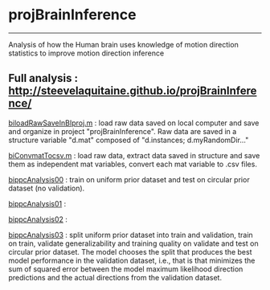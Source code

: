 # projBrainInference
--------------------

Analysis of how the Human brain uses knowledge of motion direction statistics to improve motion direction inference

Full analysis : http://steevelaquitaine.github.io/projBrainInference/
---------------------------------------------------------------------




[biloadRawSaveInBIproj.m](munging/biloadRawSaveInBIproj.m) : load raw data saved on local computer and save and organize in project "projBrainInference". Raw data are saved in a structure variable "d.mat" composed of "d.instances; d.myRandomDir..."

[biConvmatTocsv.m](munging/biConvmatTocsv.m) : load raw data, extract data saved in structure and save them as independent mat variables, convert each mat variable to .csv files.

[bippcAnalysis00](analyses/bippcAnalysis00.m) : train on uniform prior dataset and test on circular prior dataset (no validation).

[bippcAnalysis01](analyses/bippcAnalysis01.m) :

[bippcAnalysis02](analyses/bippcAnalysis02.m) :

[bippcAnalysis03](analyses/bippcAnalysis03.m) : split uniform prior dataset into train and validation, train on train, validate generalizability and training quality on validate and test on circular prior dataset. The model chooses the split that produces the best model performance in the validation dataset, i.e., that is that minimizes the sum of squared error between the model maximum likelihood direction predictions and the actual directions from the validation dataset.


